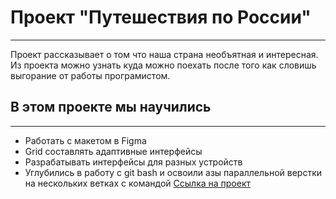 # Проект "Путешествия по России"
--------------------------------  
Проект рассказывает о том что наша страна необъятная и интересная.
Из проекта можно узнать куда можно поехать после того как словишь выгорание от работы програмистом. 
##  В этом проекте мы научились
--------------------------------
* Работать с макетом в Figma
* Grid составлять адаптивные интерфейсы
* Разрабатывать интерфейсы для разных устройств
* Углубились в работу с git bash и освоили азы параллельной верстки на нескольких ветках с командой
[Ссылка на проект](https://vodnik48.github.io/russian-travel/)
  
